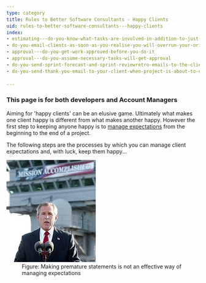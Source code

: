 ```yaml
---
type: category
title: Rules to Better Software Consultants - Happy Clients
uid: rules-to-better-software-consultants---happy-clients
index:
- estimating---do-you-know-what-tasks-are-involved-in-addition-to-just-development-work-items
- do-you-email-clients-as-soon-as-you-realise-you-will-overrun-your-original-estimate
- approval---do-you-get-work-approved-before-you-do-it
- approval---do-you-assume-necessary-tasks-will-get-approval
- do-you-send-sprint-forecast-and-sprint-reviewretro-emails-to-the-client
- do-you-send-thank-you-email-to-your-client-when-project-is-about-to-end

---
```


<h3>This page is for both developers and Account Managers</h3> 
<p>Aiming for &#39;happy clients&#39; can be an elusive game. Ultimately what makes one client happy is different from what makes another happy. <g class="gr_ gr_12 gr-alert gr_gramm gr_disable_anim_appear undefined Punctuation multiReplace" id="12" data-gr-id="12">However</g> the first step to keeping anyone happy is to <a href="/do-you-manage-clients-expectations">manage expectations</a> from the beginning to the end of a project.</p> 
<p>The following steps are the processes by which you can manage client expectations and, with luck, keep them happy...</p> 
<dl class="image"> <dt> <img src="./SuccessfulProjects_ManagingExpectations.jpg" border="0" alt=""/> </dt> <dd> ​Figure: Making premature statements is not an effective way of managing expectations </dd> </dl> 

